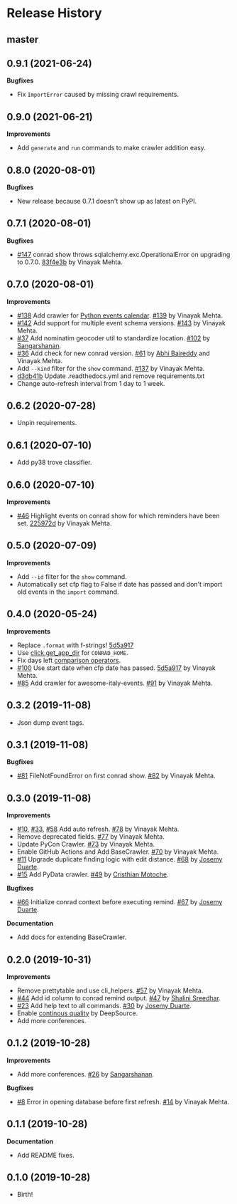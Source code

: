 Release History
===============

master
------

0.9.1 (2021-06-24)
------------------

**Bugfixes**

* Fix `ImportError` caused by missing crawl requirements.

0.9.0 (2021-06-21)
------------------

**Improvements**

* Add `generate` and `run` commands to make crawler addition easy.

0.8.0 (2020-08-01)
------------------

**Bugfixes**

* New release because 0.7.1 doesn't show up as latest on PyPI.

0.7.1 (2020-08-01)
------------------

**Bugfixes**

* [#147](https://github.com/vinayak-mehta/conrad/issues/147) conrad show throws sqlalchemy.exc.OperationalError on upgrading to 0.7.0. [83f4e3b](https://github.com/vinayak-mehta/conrad/commit/83f4e3b4ebaa0be581418039dfcbb5ce89327194) by Vinayak Mehta.

0.7.0 (2020-08-01)
------------------

**Improvements**

* [#138](https://github.com/vinayak-mehta/conrad/issues/138) Add crawler for [Python events calendar](https://wiki.python.org/moin/PythonEventsCalendar). [#139](https://github.com/vinayak-mehta/conrad/pull/139) by Vinayak Mehta.
* [#142](https://github.com/vinayak-mehta/conrad/issues/142) Add support for multiple event schema versions. [#143](https://github.com/vinayak-mehta/conrad/pull/143) by Vinayak Mehta.
* [#37](https://github.com/vinayak-mehta/conrad/issues/37) Add nominatim geocoder util to standardize location. [#102](https://github.com/vinayak-mehta/conrad/pull/102) by [Sangarshanan](https://github.com/Sangarshanan).
* [#36](https://github.com/vinayak-mehta/conrad/issues/36) Add check for new conrad version. [#61](https://github.com/vinayak-mehta/conrad/pull/61) by [Abhi Baireddy](https://github.com/abhi-baireddy) and Vinayak Mehta.
* Add `--kind` filter for the `show` command. [#137](https://github.com/vinayak-mehta/conrad/pull/137) by Vinayak Mehta.
* [d3db41b](https://github.com/vinayak-mehta/conrad/commit/d3db41b777ab5a0b3d6734bbde33865842304854) Update .readthedocs.yml and remove requirements.txt
* Change auto-refresh interval from 1 day to 1 week.

0.6.2 (2020-07-28)
------------------

* Unpin requirements.

0.6.1 (2020-07-10)
------------------

* Add py38 trove classifier.

0.6.0 (2020-07-10)
------------------

**Improvements**

* [#46](https://github.com/vinayak-mehta/conrad/issues/46) Highlight events on conrad show for which reminders have been set. [225972d](https://github.com/vinayak-mehta/conrad/commit/225972d4ca505832cdcb2009b2c81cd0588d1532) by Vinayak Mehta.

0.5.0 (2020-07-09)
------------------

**Improvements**

* Add `--id` filter for the `show` command.
* Automatically set cfp flag to False if date has passed and don't import old events in the `import` command.

0.4.0 (2020-05-24)
------------------

**Improvements**

* Replace `.format` with f-strings! [5d5a917](https://github.com/vinayak-mehta/conrad/commit/5d5a9172231602427d7a959a7f3bbd3508d62a9a)
* Use [click.get_app_dir](https://github.com/vinayak-mehta/conrad/commit/6f2da95d85a7624568ae47cfe3348adca15629bf) for `CONRAD_HOME`.
* Fix days left [comparison operators](https://github.com/vinayak-mehta/conrad/commit/b4ffc0d54ded8dd9ae94ecd9202715512264583b).
* [#100](https://github.com/vinayak-mehta/conrad/issues/100) Use start date when cfp date has passed. [5d5a917](https://github.com/vinayak-mehta/conrad/commit/5d5a9172231602427d7a959a7f3bbd3508d62a9a) by Vinayak Mehta.
* [#85](https://github.com/vinayak-mehta/conrad/issues/85) Add crawler for awesome-italy-events. [#91](https://github.com/vinayak-mehta/conrad/pull/91) by Vinayak Mehta.

0.3.2 (2019-11-08)
------------------

* Json dump event tags.

0.3.1 (2019-11-08)
------------------

**Bugfixes**

* [#81](https://github.com/vinayak-mehta/conrad/issues/81) FileNotFoundError on first conrad show. [#82](https://github.com/vinayak-mehta/conrad/pull/82) by Vinayak Mehta.

0.3.0 (2019-11-08)
------------------

**Improvements**

* [#10](https://github.com/vinayak-mehta/conrad/issues/10), [#33](https://github.com/vinayak-mehta/conrad/issues/33), [#58](https://github.com/vinayak-mehta/conrad/issues/58) Add auto refresh. [#78](https://github.com/vinayak-mehta/conrad/pull/78) by Vinayak Mehta.
* Remove deprecated fields. [#77](https://github.com/vinayak-mehta/conrad/pull/77) by Vinayak Mehta.
* Update PyCon Crawler. [#73](https://github.com/vinayak-mehta/conrad/pull/73) by Vinayak Mehta.
* Enable GitHub Actions and Add BaseCrawler. [#70](https://github.com/vinayak-mehta/conrad/pull/70) by Vinayak Mehta.
* [#11](https://github.com/vinayak-mehta/conrad/issues/11) Upgrade duplicate finding logic with edit distance. [#68](https://github.com/vinayak-mehta/conrad/pull/68) by [Josemy Duarte](https://github.com/JosemyDuarte).
* [#15](https://github.com/vinayak-mehta/conrad/issues/15) Add PyData crawler. [#49](https://github.com/vinayak-mehta/conrad/pull/49) by [Cristhian Motoche](https://github.com/CristhianMotoche).

**Bugfixes**

* [#66](https://github.com/vinayak-mehta/conrad/pull/57) Initialize conrad context before executing remind. [#67](https://github.com/vinayak-mehta/conrad/pull/67) by [Josemy Duarte](https://github.com/JosemyDuarte).

**Documentation**

* Add docs for extending BaseCrawler.

0.2.0 (2019-10-31)
------------------

**Improvements**

* Remove prettytable and use cli_helpers. [#57](https://github.com/vinayak-mehta/conrad/pull/57) by Vinayak Mehta.
* [#44](https://github.com/vinayak-mehta/conrad/issues/44) Add id column to conrad remind output. [#47](https://github.com/vinayak-mehta/conrad/pull/47) by [Shalini Sreedhar](https://github.com/shalini-s).
* [#23](https://github.com/vinayak-mehta/conrad/issues/23) Add help text to all commands. [#30](https://github.com/vinayak-mehta/conrad/pull/30) by [Josemy Duarte](https://github.com/JosemyDuarte).
* Enable [continous quality](https://deepsource.io/gh/vinayak-mehta/conrad/?ref=repository-badge) by DeepSource.
* Add more conferences.

0.1.2 (2019-10-28)
------------------

**Improvements**

* Add more conferences. [#26](https://github.com/vinayak-mehta/conrad/pull/26) by [Sangarshanan](https://github.com/Sangarshanan).

**Bugfixes**

* [#8](https://github.com/vinayak-mehta/conrad/issues/8) Error in opening database before first refresh. [#14](https://github.com/vinayak-mehta/conrad/pull/14) by Vinayak Mehta.

0.1.1 (2019-10-28)
------------------

**Documentation**

* Add README fixes.

0.1.0 (2019-10-28)
------------------

* Birth!
